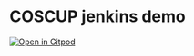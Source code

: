 # COSCUP jenkins demo

[![Open in Gitpod](https://gitpod.io/button/open-in-gitpod.svg)](https://gitpod.io/#https://github.com/RicoToothless/coscup-jenkins-demo)
